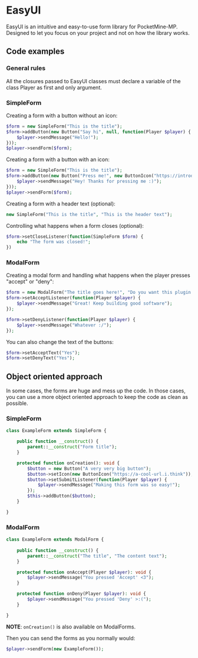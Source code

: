 # EasyUI

EasyUI is an intuitive and easy-to-use form library for PocketMine-MP. Designed to let you focus on your project and not on how the library works.

## Code examples

### General rules

All the closures passed to EasyUI classes must declare a variable of the class Player as first and only argument.

### SimpleForm

Creating a form with a button without an icon:
```php
$form = new SimpleForm("This is the title");
$form->addButton(new Button("Say hi", null, function(Player $player) {
    $player->sendMessage("Hello!");
}));
$player->sendForm($form);
```

Creating a form with a button with an icon:
```php
$form = new SimpleForm("This is the title");
$form->addButton(new Button("Press me!", new ButtonIcon("https://introduce-the-image-url.here"), function(Player $player) {
    $player->sendMessage("Hey! Thanks for pressing me :)");
}));
$player->sendForm($form);
```

Creating a form with a header text (optional):
```php
new SimpleForm("This is the title", "This is the header text");
```

Controlling what happens when a form closes (optional):
```php
$form->setCloseListener(function(SimpleForm $form) {
    echo "The form was closed!";
})
```

### ModalForm

Creating a modal form and handling what happens when the player presses "accept" or "deny":
```php
$form = new ModalForm("The title goes here!", "Do you want this plugin to save you a lot of time?");
$form->setAcceptListener(function(Player $player) {
    $player->sendMessage("Great! Keep building good software");
});

$form->setDenyListener(function(Player $player) {
    $player->sendMessage("Whatever :/");
});

```

You can also change the text of the buttons:
```php
$form->setAcceptText("Yes");
$form->setDenyText("Yes");
```

## Object oriented approach

In some cases, the forms are huge and mess up the code. In those cases, you can use a more object oriented approach to keep the code as clean as possible.   

### SimpleForm

```php
class ExampleForm extends SimpleForm {

    public function __construct() {
        parent::__construct("Form title");
    }

    protected function onCreation(): void {
        $button = new Button("A very very big button");
        $button->setIcon(new ButtonIcon("https://a-cool-url.i.think"));
        $button->setSubmitListener(function(Player $player) {
            $player->sendMessage("Making this form was so easy!");
        });
        $this->addButton($button);
    }

}
```

### ModalForm

```php
class ExampleForm extends ModalForm {
    
    public function __construct() {
        parent::__construct("The title", "The content text");
    }

    protected function onAccept(Player $player): void {
        $player->sendMessage("You pressed 'Accept' <3");
    }

    protected function onDeny(Player $player): void {
        $player->sendMessage("You pressed 'Deny' >:(");
    }

}
```
**NOTE**: `onCreation()` is also available on ModalForms.

Then you can send the forms as you normally would:
```php
$player->sendForm(new ExampleForm());
```





